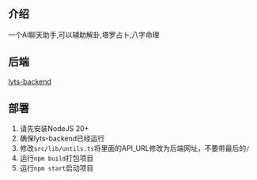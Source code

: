 ## 介绍
一个AI聊天助手,可以辅助解卦,塔罗占卜,八字命理
## 后端
[lyts-backend](https://github.com/let-fate/lyts-backend)
## 部署
1. 请先安装NodeJS 20+
2. 确保lyts-backend已经运行
3. 修改`src/lib/untils.ts`将里面的API_URL修改为后端网址，不要带最后的`/`
4. 运行`npm build`打包项目
5. 运行`npm start`启动项目
